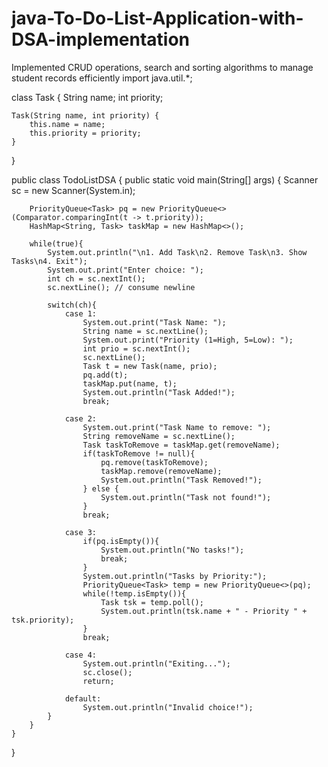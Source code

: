 # java-To-Do-List-Application-with-DSA-implementation
Implemented CRUD operations, search and sorting algorithms to manage student records efficiently
import java.util.*;

class Task {
    String name;
    int priority;

    Task(String name, int priority) {
        this.name = name;
        this.priority = priority;
    }
}

public class TodoListDSA {
    public static void main(String[] args) {
        Scanner sc = new Scanner(System.in);

        PriorityQueue<Task> pq = new PriorityQueue<>(Comparator.comparingInt(t -> t.priority));
        HashMap<String, Task> taskMap = new HashMap<>();

        while(true){
            System.out.println("\n1. Add Task\n2. Remove Task\n3. Show Tasks\n4. Exit");
            System.out.print("Enter choice: ");
            int ch = sc.nextInt();
            sc.nextLine(); // consume newline

            switch(ch){
                case 1:
                    System.out.print("Task Name: ");
                    String name = sc.nextLine();
                    System.out.print("Priority (1=High, 5=Low): ");
                    int prio = sc.nextInt();
                    sc.nextLine();
                    Task t = new Task(name, prio);
                    pq.add(t);
                    taskMap.put(name, t);
                    System.out.println("Task Added!");
                    break;

                case 2:
                    System.out.print("Task Name to remove: ");
                    String removeName = sc.nextLine();
                    Task taskToRemove = taskMap.get(removeName);
                    if(taskToRemove != null){
                        pq.remove(taskToRemove);
                        taskMap.remove(removeName);
                        System.out.println("Task Removed!");
                    } else {
                        System.out.println("Task not found!");
                    }
                    break;

                case 3:
                    if(pq.isEmpty()){
                        System.out.println("No tasks!");
                        break;
                    }
                    System.out.println("Tasks by Priority:");
                    PriorityQueue<Task> temp = new PriorityQueue<>(pq);
                    while(!temp.isEmpty()){
                        Task tsk = temp.poll();
                        System.out.println(tsk.name + " - Priority " + tsk.priority);
                    }
                    break;

                case 4:
                    System.out.println("Exiting...");
                    sc.close();
                    return;

                default:
                    System.out.println("Invalid choice!");
            }
        }
    }
}
